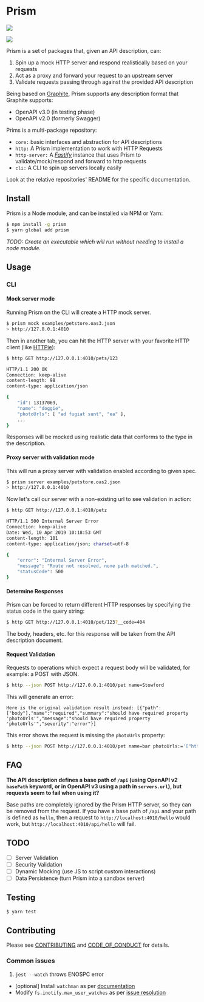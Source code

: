 # Prism

<a href="https://codeclimate.com/github/stoplightio/prism/maintainability"><img src="https://api.codeclimate.com/v1/badges/f5e363a7eb5b8f4e570f/maintainability" /></a>

<a href="https://codeclimate.com/github/stoplightio/prism/test_coverage"><img src="https://api.codeclimate.com/v1/badges/f5e363a7eb5b8f4e570f/test_coverage" /></a>

Prism is a set of packages that, given an API description, can:

1. Spin up a mock HTTP server and respond realistically based on your requests
1. Act as a proxy and forward your request to an upstream server
1. Validate requests passing through against the provided API description

Being based on [Graphite], Prism supports any description format that Graphite supports:

- OpenAPI v3.0 (in testing phase)
- OpenAPI v2.0 (formerly Swagger)

Prims is a multi-package repository:

- `core:` basic interfaces and abstraction for API descriptions
- `http:` A Prism implementation to work with HTTP Requests
- `http-server:` A _[Fastify]_ instance that uses Prism to validate/mock/respond and forward to http requests
- `cli:` A CLI to spin up servers locally easily

Look at the relative repositories' README for the specific documentation.

## Install

Prism is a Node module, and can be installed via NPM or Yarn:

```bash
$ npm install -g prism
$ yarn global add prism
```

_*TODO:* Create an executable which will run without needing to install a node module._

## Usage

### CLI

#### Mock server mode

Running Prism on the CLI will create a HTTP mock server.

```bash
$ prism mock examples/petstore.oas3.json
> http://127.0.0.1:4010
```

Then in another tab, you can hit the HTTP server with your favorite HTTP client (like [HTTPie]):

```bash
$ http GET http://127.0.0.1:4010/pets/123

HTTP/1.1 200 OK
Connection: keep-alive
content-length: 98
content-type: application/json

{
    "id": 13137069,
    "name": "doggie",
    "photoUrls": [ "ad fugiat sunt", "ea" ],
    ...
}
```

Responses will be mocked using realistic data that conforms to the type in the description.

#### Proxy server with validation mode

This will run a proxy server with validation enabled according to given spec.

```bash
$ prism server examples/petstore.oas2.json
> http://127.0.0.1:4010
```

Now let's call our server with a non-existing url to see validation in action:


```bash
$ http GET http://127.0.0.1:4010/petz

HTTP/1.1 500 Internal Server Error
Connection: keep-alive
Date: Wed, 10 Apr 2019 10:18:53 GMT
content-length: 101
content-type: application/json; charset=utf-8

{
    "error": "Internal Server Error",
    "message": "Route not resolved, none path matched.",
    "statusCode": 500
}
```

#### Determine Responses

Prism can be forced to return different HTTP responses by specifying the status code in the query
string:

```bash
$ http GET http://127.0.0.1:4010/pet/123?__code=404
```

The body, headers, etc. for this response will be taken from the API description document.

#### Request Validation

Requests to operations which expect a request body will be validated, for example: a POST with JSON.

```bash
$ http --json POST http://127.0.0.1:4010/pet name=Stowford
```

This will generate an error:

```
Here is the original validation result instead: [{"path":["body"],"name":"required","summary":"should have required property 'photoUrls'","message":"should have required property 'photoUrls'","severity":"error"}]
```

This error shows the request is missing the `photoUrls` property:

```bash
$ http --json POST http://127.0.0.1:4010/pet name=bar photoUrls:='["http://fdsf"]'
```

## FAQ

**The API description defines a base path of `/api` (using OpenAPI v2 `basePath` keyword, or in
OpenAPI v3 using a path in `servers.url`), but requests seem to fail when using it?**

Base paths are completely ignored by the Prism HTTP server, so they can be removed from the request.
If you have a base path of `/api` and your path is defined as `hello`, then a request to
`http://localhost:4010/hello` would work, but `http://localhost:4010/api/hello` will fail.

## TODO

- [ ] Server Validation
- [ ] Security Validation
- [ ] Dynamic Mocking (use JS to script custom interactions)
- [ ] Data Persistence (turn Prism into a sandbox server)

## Testing

```bash
$ yarn test
```

## Contributing

Please see [CONTRIBUTING] and [CODE_OF_CONDUCT] for details.

### Common issues

1. `jest --watch` throws ENOSPC error

- [optional] Install `watchman` as per [documentation](https://facebook.github.io/watchman/docs/install.html#installing-from-source)
- Modify `fs.inotify.max_user_watches` as per [issue resolution](https://github.com/facebook/jest/issues/3254)

[CODE_OF_CONDUCT]: CODE_OF_CONDUCT.md
[CONTRIBUTING]: CONTRIBUTING.md
[Fastify]: https://www.fastify.io/
[Graphite]: https://github.com/stoplightio/graphite
[HTTPie]: https://httpie.org/
